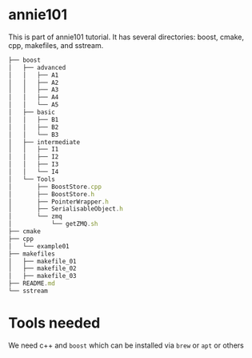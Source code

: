 # annie101 

This is part of annie101 tutorial. It has several directories: boost, cmake, cpp, makefiles, and sstream.

```javascript
├── boost
│   ├── advanced
│   │   ├── A1
│   │   ├── A2
│   │   ├── A3
│   │   ├── A4
│   │   └── A5
│   ├── basic
│   │   ├── B1
│   │   ├── B2
│   │   └── B3
│   ├── intermediate
│   │   ├── I1
│   │   ├── I2
│   │   ├── I3
│   │   └── I4
│   └── Tools
│       ├── BoostStore.cpp
│       ├── BoostStore.h
│       ├── PointerWrapper.h
│       ├── SerialisableObject.h
│       └── zmq
│           └── getZMQ.sh
├── cmake
├── cpp
│   └── example01
├── makefiles
│   ├── makefile_01
│   ├── makefile_02
│   ├── makefile_03
├── README.md
└── sstream
```

# Tools needed

We need c++ and `boost` which can be installed via `brew` or `apt` or others
